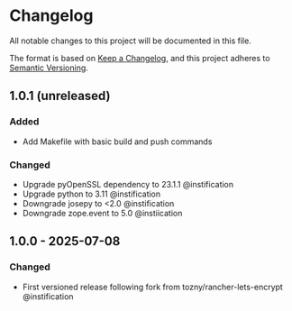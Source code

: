 # Changelog

All notable changes to this project will be documented in this file.

The format is based on [Keep a Changelog](https://keepachangelog.com/en/1.1.0/),
and this project adheres to [Semantic Versioning](https://semver.org/spec/v2.0.0.html).

## 1.0.1 (unreleased)

### Added
 
 - Add Makefile with basic build and push commands

### Changed

 - Upgrade pyOpenSSL dependency to 23.1.1 @instification
 - Upgrade python to 3.11 @instification
 - Downgrade josepy to <2.0 @instification
 - Downgrade zope.event to 5.0 @instiication


## 1.0.0 - 2025-07-08

### Changed

 - First versioned release following fork from tozny/rancher-lets-encrypt @instification
